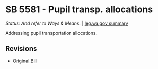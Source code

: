# SB 5581 - Pupil transp. allocations
*Status: And refer to Ways & Means.* | [leg.wa.gov summary](https://app.leg.wa.gov/billsummary?BillNumber=5581&Year=2021)

Addressing pupil transportation allocations.

## Revisions
* [Original Bill](1/)